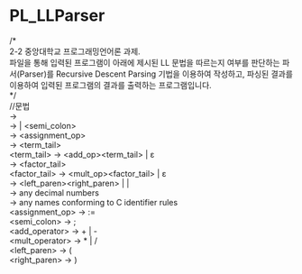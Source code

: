 # PL_LLParser  
/*  
2-2 중앙대학교 프로그래밍언어론 과제.<br/> 
파일을 통해 입력된 프로그램이 아래에 제시된 LL 문법을 따르는지 여부를 판단하는
파서(Parser)를 Recursive Descent Parsing 기법을 이용하여 작성하고, 파싱된 결과를
이용하여 입력된 프로그램의 결과를 출력하는 프로그램입니다.<br/> 
*/  
//문법<br/> 
<program> → <statements>  
<statements>→ <statement> | <statement><semi_colon><statements>  
<statement> → <ident><assignment_op><expression>  
<expression> → <term><term_tail>  
<term_tail> → <add_op><term><term_tail> | ε  
<term> → <factor> <factor_tail>  
<factor_tail> → <mult_op><factor><factor_tail> | ε  
<factor> → <left_paren><expression><right_paren> | <ident> | <const>  
<const> → any decimal numbers  
<ident> → any names conforming to C identifier rules  
<assignment_op> → :=  
<semi_colon> → ;  
<add_operator> → + | -  
<mult_operator> → * | /  
<left_paren> → (  
<right_paren> → )  

